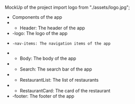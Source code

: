  MockUp of the project
import logo from "./assets/logo.jpg";

- Components of the app
- - Header: The header of the app
- -logo: The logo of the app
-     -nav-items: The navigation items of the app
- - Body: The body of the app
- - Search: The search bar of the app
- - RestaurantList: The list of restaurants
- - RestaurantCard: The card of the restaurant
- -footer: The footer of the app
